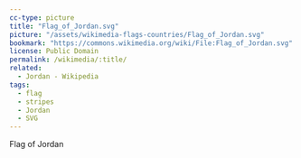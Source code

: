 ```yaml
---
cc-type: picture
title: "Flag_of_Jordan.svg"
picture: "/assets/wikimedia-flags-countries/Flag_of_Jordan.svg"
bookmark: "https://commons.wikimedia.org/wiki/File:Flag_of_Jordan.svg"
license: Public Domain
permalink: /wikimedia/:title/
related:
  - Jordan - Wikipedia
tags:
  - flag
  - stripes
  - Jordan
  - SVG
---
```

Flag of Jordan